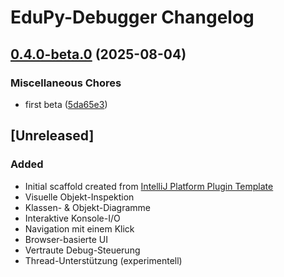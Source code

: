 <!-- Keep a Changelog guide -> https://keepachangelog.com -->

# EduPy-Debugger Changelog

## [0.4.0-beta.0](https://github.com/Julian-Code14/EduPy-Debugger/compare/edupy-debugger-v0.4.0...edupy-debugger-v0.4.0-beta.0) (2025-08-04)


### Miscellaneous Chores

* first beta ([5da65e3](https://github.com/Julian-Code14/EduPy-Debugger/commit/5da65e3ff2c5c46d342c0d1bdb68a8f99519b6e9))

## [Unreleased]
### Added
- Initial scaffold created from [IntelliJ Platform Plugin Template](https://github.com/JetBrains/intellij-platform-plugin-template)
- Visuelle Objekt-Inspektion 
- Klassen- & Objekt-Diagramme
- Interaktive Konsole-I/O
- Navigation mit einem Klick
- Browser-basierte UI
- Vertraute Debug-Steuerung
- Thread-Unterstützung (experimentell)
